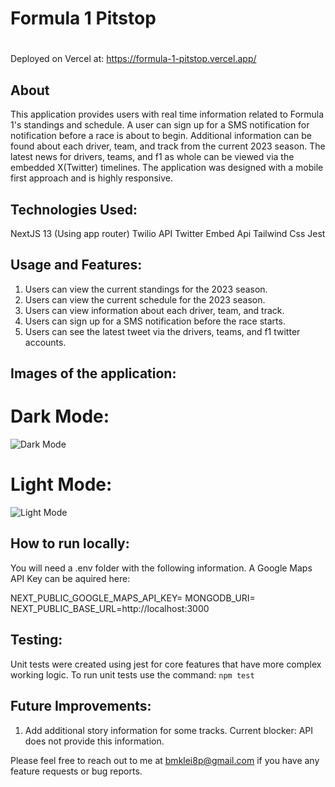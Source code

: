 # Formula 1 Pitstop
#
Deployed on Vercel at: https://formula-1-pitstop.vercel.app/

## About
This application provides users with real time information related to Formula 1's standings and schedule. A user can sign up for a SMS notification for notification before a race is about to begin. Additional information can be found about each driver, team, and track from the current 2023 season. The latest news for drivers, teams, and f1 as whole can be viewed via the embedded X(Twitter) timelines. The application was designed with a mobile first approach and is highly responsive.

## Technologies Used:
NextJS 13 (Using app router)
Twilio API
Twitter Embed Api
Tailwind Css
Jest

## Usage and Features:
1. Users can view the current standings for the 2023 season.
2. Users can view the current schedule for the 2023 season.
3. Users can view information about each driver, team, and track.
4. Users can sign up for a SMS notification before the race starts.
5. Users can see the latest tweet via the drivers, teams, and f1 twitter accounts.

## Images of the application:
# Dark Mode:
![Dark Mode]()

# Light Mode:
![Light Mode]()

## How to run locally:
You will need a .env folder with the following information.
A Google Maps API Key can be aquired here:

NEXT_PUBLIC_GOOGLE_MAPS_API_KEY=
MONGODB_URI=
NEXT_PUBLIC_BASE_URL=http://localhost:3000

## Testing:
Unit tests were created using jest for core features that have more complex working logic. To run unit tests use the command: `npm test`


## Future Improvements:
1. Add additional story information for some tracks. Current blocker: API does not provide this information.

Please feel free to reach out to me at bmklei8p@gmail.com if you have any feature requests or bug reports.



